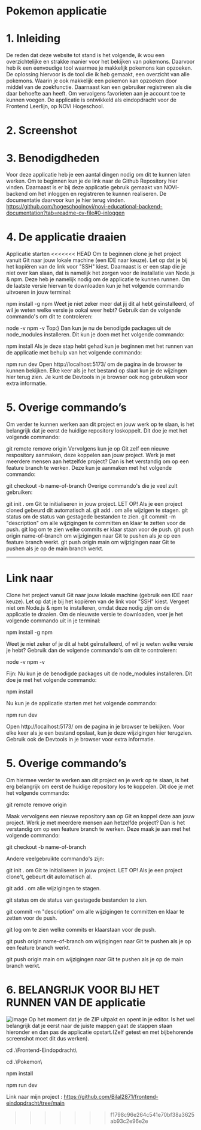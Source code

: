 # Pokemon applicatie

# 1. Inleiding
De reden dat deze website tot stand is het volgende, ik wou een overzichtelijke en strakke manier voor het bekijken van pokemons. Daarvoor heb ik een eenvoudige tool waarmee je makkelijk pokemons kan opzoeken. De oplossing hiervoor is de tool die ik heb gemaakt, een overzicht van alle pokemons. Waarin je ook makkelijk een pokemon kan opzoeken door middel van de zoekfunctie. Daarnaast kan een gebruiker registreren als die daar behoefte aan heeft. Om vervolgens favorieten aan je account toe te kunnen voegen. De applicatie is ontwikkeld als eindopdracht voor de Frontend Leerlijn, op NOVI Hogeschool.

# 2. Screenshot

# 3. Benodigdheden 
Voor deze applicatie heb je een aantal dingen nodig om dit te kunnen laten werken. Om te beginnen kun je de link naar de Github Repository hier vinden. Daarnaast is er bij deze applicatie gebruik gemaakt van NOVI-backend om het inloggen en registreren te kunnen realiseren. De documentatie daarvoor kun je hier terug vinden. https://github.com/hogeschoolnovi/novi-educational-backend-documentation?tab=readme-ov-file#0-inloggen 

# 4. De applicatie draaien
Applicatie starten
<<<<<<< HEAD
Om te beginnen clone je het project vanuit Git naar jouw lokale machine (een IDE naar keuze). Let op dat je bij het kopiëren van de link voor "SSH" kiest. Daarnaast is er een stap die je niet over kan slaan, dat is namelijk het zorgen voor de installatie van Node.js & npm. Deze heb je namelijk nodig om de applicatie te kunnen runnen. Om de laatste versie hiervan te downloaden kun je het volgende commando uitvoeren in jouw terminal:

npm install -g npm
Weet je niet zeker meer dat jij dit al hebt geïnstalleerd, of wil je weten welke versie je ookal weer hebt? Gebruik dan de volgende commando's om dit te controleren:

node -v
npm -v
Top:} Dan kun je nu de benodigde packages uit de node_modules installeren. Dit kun je doen met het volgende commando:

npm install
Als je deze stap hebt gehad kun je beginnen met het runnen van de applicatie met behulp van het volgende commando:

npm run dev
Open http://localhost:5173/ om de pagina in de browser te kunnen bekijken. Elke keer als je het bestand op slaat kun je de wijzingen hier terug zien. Je kunt de Devtools in je browser ook nog gebruiken voor extra informatie.

# 5. Overige commando’s
Om verder te kunnen werken aan dit project en jouw werk op te slaan, is het belangrijk dat je eerst de huidige repository loskoppelt. Dit doe je met het volgende commando:

git remote remove origin
Vervolgens kun je op Git zelf een nieuwe respository aanmaken, deze koppelen aan jouw project. Werk je met meerdere mensen aan hetzelfde project? Dan is het verstandig om op een feature branch te werken. Deze kun je aanmaken met het volgende commando:

git checkout -b name-of-branch
Overige commando's die je veel zult gebruiken:

git init . om Git te initialiseren in jouw project. LET OP! Als je een project cloned gebeurd dit automatisch al.
git add . om alle wijzigen te stagen.
git status om de status van gestagede bestanden te zien.
git commit -m "description" om alle wijzigingen te committen en klaar te zetten voor de push.
git log om te zien welke commits er klaar staan voor de push.
git push origin name-of-branch om wijzigingen naar Git te pushen als je op een feature branch werkt.
git push origin main om wijzigingen naar Git te pushen als je op de main branch werkt.



--------------
Link naar
=======

Clone het project vanuit Git naar jouw lokale machine (gebruik een IDE naar keuze). Let op dat je bij het kopiëren van de link voor "SSH" kiest. Vergeet niet om Node.js & npm te installeren, omdat deze nodig zijn om de applicatie te draaien. Om de nieuwste versie te downloaden, voer je het volgende commando uit in je terminal:

npm install -g npm

Weet je niet zeker of je dit al hebt geïnstalleerd, of wil je weten welke versie je hebt? Gebruik dan de volgende commando's om dit te controleren:

node -v
npm -v

Fijn: Nu kun je de benodigde packages uit de node_modules installeren. Dit doe je met het volgende commando:

npm install

Nu kun je de applicatie starten met het volgende commando:

npm run dev


Open http://localhost:5173/ om de pagina in je browser te bekijken. Voor elke keer als je een bestand opslaat, kun je deze wijzigingen hier terugzien. Gebruik ook de Devtools in je browser voor extra informatie.

# 5. Overige commando’s

Om hiermee verder te werken aan dit project en je werk op te slaan, is het erg belangrijk om eerst de huidige repository los te koppelen. Dit doe je met het volgende commando:

git remote remove origin

Maak vervolgens een nieuwe repository aan op Git en koppel deze aan jouw project. Werk je met meerdere mensen aan hetzelfde project? Dan is het verstandig om op een feature branch te werken. Deze maak je aan met het volgende commando:

git checkout -b name-of-branch

Andere veelgebruikte commando's zijn:

git init .                         om Git te initialiseren in jouw project. LET OP! Als je een project clone't, gebeurt dit automatisch al.


git add .                          om alle wijzigingen te stagen.


git status                         om de status van gestagede bestanden te zien.


git commit -m "description"        om alle wijzigingen te committen en klaar te zetten voor de push.


git log                            om te zien welke commits er klaarstaan voor de push.


git push origin name-of-branch     om wijzigingen naar Git te pushen als je op een feature branch werkt.


git push origin main               om wijzigingen naar Git te pushen als je op de main branch werkt.

# 6. BELANGRIJK VOOR BIJ HET RUNNEN VAN DE applicatie
![image](https://github.com/user-attachments/assets/d26048b0-8852-47d1-84f2-f50412c63910)
Op het moment dat je de ZIP uitpakt en opent in je editor. Is het wel belangrijk dat je eerst naar de juiste mappen gaat de stappen staan hieronder en dan pas de applicatie opstart.(Zelf getest en met bijbehorende screenshot moet dit dus werken).


cd .\Frontend-Eindopdracht\        


cd .\Pokemon\


npm install


npm run dev

Link naar mijn project : https://github.com/Bilal2871/frontend-eindopdracht/tree/main 
>>>>>>> f1798c96e264c541e70bf38a3625ab93c2e96e2e
